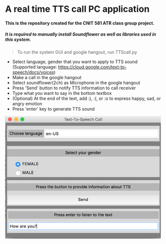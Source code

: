 # A real time TTS call PC application 
#### This is the repository created for the CNIT 581 ATR class group project.

##### It is required to manually install Soundflower as well as libraries used in this system.

> To run the system GUI and google hangout, run TTScall.py

* Select language, gender that you want to apply to TTS sound 
(Supported language: https://cloud.google.com/text-to-speech/docs/voices)
* Make a call in the google hangout
* Select soundflower(2ch) as Microphone in the google hangout
* Press 'Send' button to notify TTS information to call receiver
* Type what you want to say in the bottom textbox 
* (Optional) At the end of the text, add :), :(, or :o to express happy, sad, or angry emotion
* Press 'enter' key to generate TTS sound



![System GUI overview](https://github.com/Haley-Jang/CNIT581_ATR_Project/blob/master/PC_GUI.png)
      
